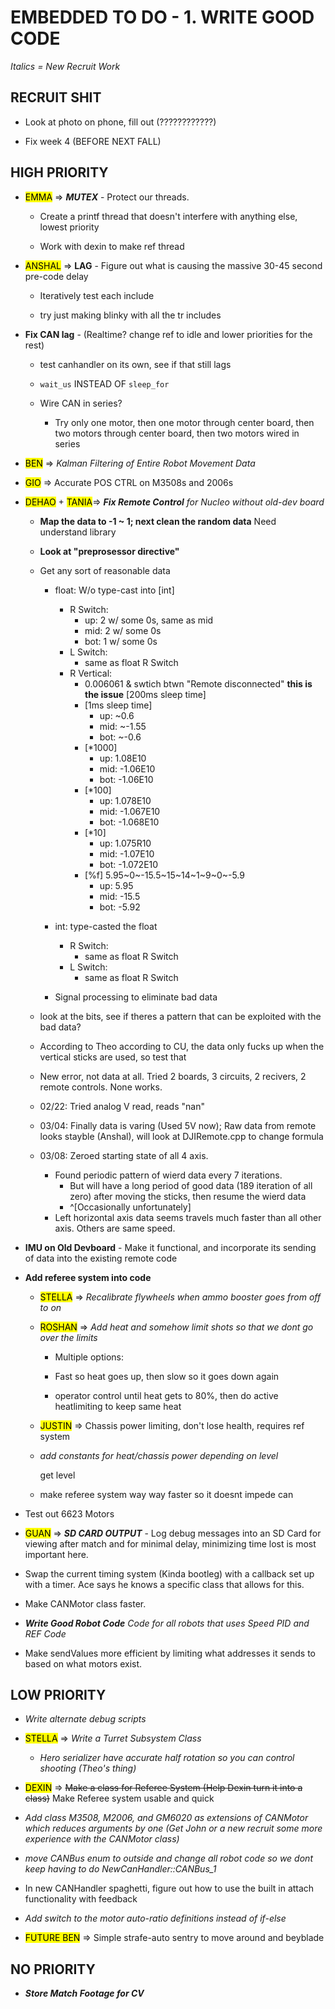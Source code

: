 # EMBEDDED TO DO - 1. WRITE GOOD CODE

*Italics = New Recruit Work*

## RECRUIT SHIT

* Look at photo on phone, fill out (????????????)

* Fix week 4 (BEFORE NEXT FALL)

## HIGH PRIORITY

- <mark>EMMA</mark> => ***MUTEX*** - Protect our threads.
  
  - Create a printf thread that doesn't interfere with anything else, lowest priority
  
  - Work with dexin to make ref thread

- <mark>ANSHAL</mark> => **LAG** - Figure out what is causing the massive 30-45 second pre-code delay
  
  - Iteratively test each include
  
  - try just making blinky with all the tr includes

- **Fix CAN lag** - (Realtime? change ref to idle and lower priorities for the rest)
  
  - test canhandler on its own, see if that still lags
  
  - `wait_us` INSTEAD OF `sleep_for`
  
  - Wire CAN in series?
    
    - Try only one motor, then one motor through center board, then two motors through center board, then two motors wired in series

- <mark>BEN</mark> => *Kalman Filtering of Entire Robot Movement Data*

- <mark>GIO</mark> => Accurate POS CTRL on M3508s and 2006s

- <mark>DEHAO</mark> + <mark>TANIA</mark>=> ***Fix Remote Control*** *for Nucleo without old-dev board*
  
  - **Map the data to -1 ~ 1; next clean the random data** Need understand library
  
  - **Look at "preprosessor directive"**
  
  - Get any sort of reasonable data
    
    - float: W/o type-cast into [int]
      
      - R Switch:
        - up: 2 w/ some 0s, same as mid
        - mid: 2 w/ some 0s
        - bot: 1 w/ some 0s
      - L Switch:
        - same as float R Switch
      - R Vertical:
        - 0.006061 & swtich btwn "Remote disconnected" **this is the issue** [200ms sleep time]
        - [1ms sleep time]
          - up: ~0.6
          - mid: ~-1.55
          - bot: ~-0.6
        - [*1000]
          - up: 1.08E10
          - mid: -1.06E10
          - bot: -1.06E10
        - [*100]
          - up: 1.078E10
          - mid: -1.067E10
          - bot: -1.068E10
        - [*10]
          - up: 1.075R10
          - mid: -1.07E10
          - bot: -1.072E10
        - [%f] 5.95~0~-15.5~15~14~1~9~0~-5.9
          - up: 5.95
          - mid: -15.5
          - bot: -5.92
    
    - int: type-casted the float
      
      - R Switch:
        - same as float R Switch
      - L Switch:
        - same as float R Switch
    
    - Signal processing to eliminate bad data
  
  - look at the bits, see if theres a pattern that can be exploited with the bad data?
  
  - According to Theo according to CU, the data only fucks up when the vertical sticks are used, so test that
  
  - New error, not data at all. Tried 2 boards, 3 circuits, 2 recivers, 2 remote controls. None works.
  
  - 02/22: Tried analog V read, reads "nan"
  - 03/04: Finally data is varing (Used 5V now); Raw data from remote looks stayble (Anshal), will look at DJIRemote.cpp to change formula
  - 03/08: Zeroed starting state of all 4 axis.
    - Found periodic pattern of wierd data every 7 iterations.
      - But will have a long period of good data (189 iteration of all zero) after moving the sticks, then resume the wierd data
      - ^[Occasionally unfortunately]
    - Left horizontal axis data seems travels much faster than all other axis. Others are same speed.

-  **IMU on Old Devboard** - Make it functional, and incorporate its sending of data into the existing remote code

- **Add referee system into code**
  
  - <mark>STELLA</mark> => *Recalibrate flywheels when ammo booster goes from off to on*
  
  - <mark>ROSHAN</mark> => *Add heat and somehow limit shots so that we dont go over the limits*
    
    - Multiple options:
    
    - Fast so heat goes up, then slow so it goes down again
    
    - operator control until heat gets to 80%, then do active heatlimiting to keep same heat
  
  - <mark>JUSTIN</mark> => Chassis power limiting, don't lose health, requires ref system
  
  - *add constants for heat/chassis power depending on level*
    
    get level
  
  - make referee system way way faster so it doesnt impede can

- Test out 6623 Motors

- <mark>GUAN</mark> => ***SD CARD OUTPUT*** - Log debug messages into an SD Card for viewing after match and for minimal delay, minimizing time lost is most important here.

- Swap the current timing system (Kinda bootleg) with a callback set up with a timer. Ace says he knows a specific class that allows for this.

- Make CANMotor class faster.

- ***Write Good Robot Code*** *Code for all robots that uses Speed PID and REF Code*

- Make sendValues more efficient by limiting what addresses it sends to based on what motors exist.

## LOW PRIORITY

- *Write alternate debug scripts*

- <mark>STELLA</mark> => *Write a Turret Subsystem Class*
  
  - *Hero serializer have accurate half rotation so you can control shooting (Theo's thing)*

- <mark>DEXIN</mark> => ~~Make a class for Referee System (Help Dexin turn it into a class)~~ Make Referee system usable and quick

- *Add class M3508, M2006, and GM6020 as extensions of CANMotor which reduces arguments by one (Get John or a new recruit some more experience with the CANMotor class)*

- *move CANBus enum to outside and change all robot code so we dont keep having to do NewCanHandler::CANBus_1*

- In new CANHandler spaghetti, figure out how to use the built in attach functionality with feedback

- *Add switch to the motor auto-ratio definitions instead of if-else*

- <mark>FUTURE BEN</mark> => Simple strafe-auto sentry to move around and beyblade

## NO PRIORITY

- ***Store Match Footage for CV***

